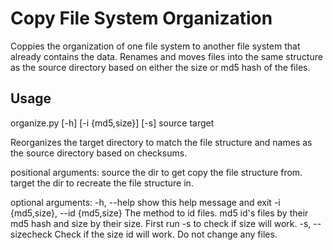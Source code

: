 # Copy File System Organization
Coppies the organization of one file system to another file system that already contains the data.
Renames and moves files into the same structure as the source directory based on either the size or md5 hash of the files.

## Usage
organize.py [-h] [-i {md5,size}] [-s] source target

Reorganizes the target directory to match the file structure and names as the
source directory based on checksums.

positional arguments:
  source                the dir to get copy the file structure from.
  target                the dir to recreate the file structure in.

optional arguments:
  -h, --help            show this help message and exit
  -i {md5,size}, --id {md5,size}
                        The method to id files. md5 id's files by their md5
                        hash and size by their size. First run -s to check if
                        size will work.
  -s, --sizecheck       Check if the size id will work. Do not change any
                        files.